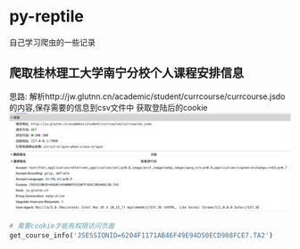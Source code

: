 # py-reptile
自己学习爬虫的一些记录

## 爬取桂林理工大学南宁分校个人课程安排信息
思路: 解析http://jw.glutnn.cn/academic/student/currcourse/currcourse.jsdo的内容,保存需要的信息到csv文件中
获取登陆后的cookie
![登陆后的cookie](./imgs/%E8%8E%B7%E5%8F%96cookie.png)

```python
# 需要cookie才能有权限访问页面
get_course_info('JSESSIONID=6204F1171AB46F49E94D50ECD988FCE7.TA2')
```